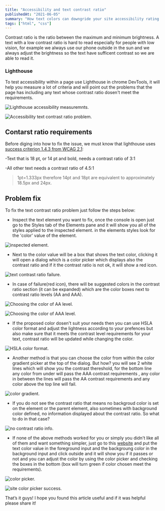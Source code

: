 ```yaml
---
title: "Accessibility and text contrast ratio"
publishedAt: "2021-06-05"
summary: "How text colors can downgride your site accessibility rating and how you can fix that?"
tags: ["html", "css"]
---
```


Contrast ratio is the ratio between the maximum and minimum brightness. A text with a low contrast ratio is hard to read especially for people with low vision, for example we always use our phone outside in the sun and we always adjust the brightness so the text have sufficent contrast so we are able to read it.

### Lighthouse

To test accessibility within a page use Lighthouse in chrome DevTools, it will help you measure a lot of criteria and will point out the problems that the page has including any text whose contrast ratio dosen't meet the requirements.

![Lighthouse accessibility measuremnts.](/images/blogs/contrast-ratio/measure-failure.png "Lighthouse accessibility measuremnts.")

![Accessibility text contrast ratio problem.](/images/blogs/contrast-ratio/problem.png "Accessibility text contrast ratio problem.")

## Contarst ratio requirements

Before diging into how to fix the issue, we must know that lighthouse uses [success criterion 1.4.3 from WCAG 2.1](https://www.w3.org/TR/WCAG21/#contrast-minimum):

-Text that is 18 pt, or 14 pt and bold, needs a contrast ratio of 3:1

-All other text needs a contrast ratio of 4.5:1

> 1pt=1.333px therefore 14pt and 18pt are equivalent to approximately 18.5px and 24px.

## Problem fix

To fix the text contrast ratio problem just follow the steps below:

- Inspect the text element you want to fix, once the console is open just go to the Styles tab of the Elements pane and it will show you all of the styles applied to the inspected element. in the elements styles look for the 'color' value of the element.

![inspected element.](/images/blogs/contrast-ratio/stylepane.png "inspected element color property.")

- Next to the color value will be a box that shows the text color, clicking it will open a dialog which is a color picker which displays also the contrast ratio and if it the contrast ratio is not ok, it will show a red icon.

![text contrast ratio failure.](/images/blogs/contrast-ratio/contrast-failure.png "text contrast ratio failure.")

- In case of failure(red icon), there will be suggested colors in the contrast ratio section (it can be expanded) which are the color boxes next to contrast ratio levels (AA and AAA).

![Choosing the color of AA level.](/images/blogs/contrast-ratio/aa-level.png "Choosing the color of AA level.")

![Choosing the color of AAA level.](/images/blogs/contrast-ratio/aaa-level.png "Choosing the color of AAA level.")

- If the proposed color dosen't suit your needs then you can use HSLA color format and adjust the lightness according to your prefences but also make sure that it meets the contrast level requirements for your text, contrast ratio will be updated while changing the color.

![HSLA color format.](/images/blogs/contrast-ratio/hsla.png "HSLA color format.")

- Another method is that you can choose the color from within the color gradient picker at the top of the dialog. But how? you will see 2 white lines which will show you the contrast thereshold, for the bottom line any color from under will pass the AAA contrast requirements , any color in between the lines will pass the AA contrast requirements and any color above the top line will fail.

![color gradient.](/images/blogs/contrast-ratio/color-gradient.png "color gradient.")

- If you do not see the contrast ratio that means no backgroud color is set on the element or the parent element, also sometimes with background color defined, no information displayed about the contrast ratio. So what to do in that case?

![no contrast ratio info.](/images/blogs/contrast-ratio/no-info.png "no contrast ratio info.")

- If none of the above methods worked for you or simply you didn't like all of them and want something simpler, just go to this [website](https://contrastchecker.com/) and put the text color value in the foreground input and the backgroung color in the background input and click outside and it will show you if it passes or not and you can adjust the color by using the color picker and checking the boxes in the bottom (box will turn green if color chosen meet the requirements).

![color picker.](/images/blogs/contrast-ratio/site-picker.png "color picker.")

![site color picker success.](/images/blogs/contrast-ratio/site-success.png "site color picker success.")

That’s it guys! I hope you found this article useful and if it was helpful please share it!
